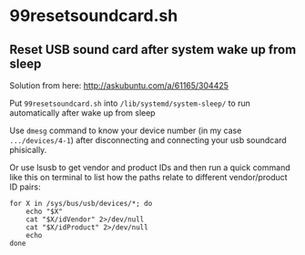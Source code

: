 # 99resetsoundcard.sh
## Reset USB sound card after system wake up from sleep

Solution from here: http://askubuntu.com/a/61165/304425


Put `99resetsoundcard.sh` into `/lib/systemd/system-sleep/` to run automatically after wake up from sleep

Use `dmesg` command to know your device number (in my case `.../devices/4-1`) after disconnecting and connecting your usb soundcard phisically.

Or use lsusb to get vendor and product IDs and then run a quick command like this on terminal to list how the paths relate to different vendor/product ID pairs:

```
for X in /sys/bus/usb/devices/*; do 
    echo "$X"
    cat "$X/idVendor" 2>/dev/null 
    cat "$X/idProduct" 2>/dev/null
    echo
done
```